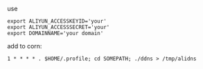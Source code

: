 use 
```shell
export ALIYUN_ACCESSKEYID='your'
export ALIYUN_ACCESSSECRET='your'
export DOMAINNAME='your domain'
```

add to corn:
```shell
1 * * * * . $HOME/.profile; cd SOMEPATH; ./ddns > /tmp/alidns
```
